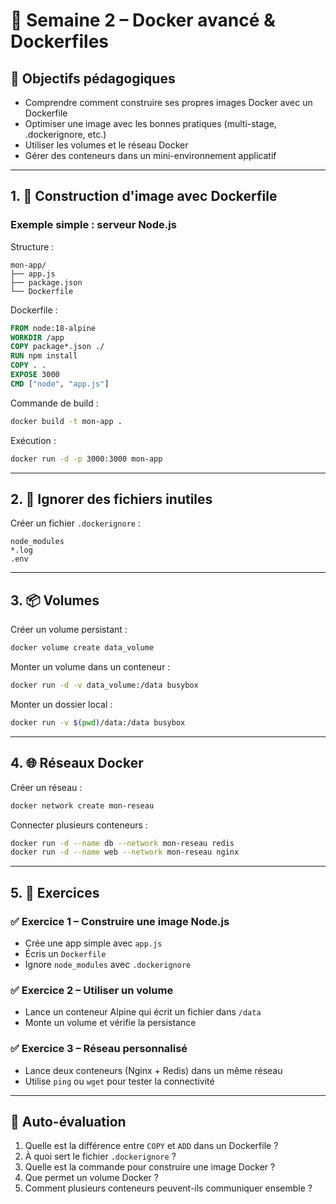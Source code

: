 # 🐳 Semaine 2 – Docker avancé & Dockerfiles

## 🎯 Objectifs pédagogiques
- Comprendre comment construire ses propres images Docker avec un Dockerfile
- Optimiser une image avec les bonnes pratiques (multi-stage, .dockerignore, etc.)
- Utiliser les volumes et le réseau Docker
- Gérer des conteneurs dans un mini-environnement applicatif

---

## 1. 🔧 Construction d'image avec Dockerfile

### Exemple simple : serveur Node.js
Structure :
```
mon-app/
├── app.js
├── package.json
└── Dockerfile
```

Dockerfile :
```Dockerfile
FROM node:18-alpine
WORKDIR /app
COPY package*.json ./
RUN npm install
COPY . .
EXPOSE 3000
CMD ["node", "app.js"]
```

Commande de build :
```bash
docker build -t mon-app .
```

Exécution :
```bash
docker run -d -p 3000:3000 mon-app
```

---

## 2. 📁 Ignorer des fichiers inutiles

Créer un fichier `.dockerignore` :
```
node_modules
*.log
.env
```

---

## 3. 📦 Volumes

Créer un volume persistant :
```bash
docker volume create data_volume
```

Monter un volume dans un conteneur :
```bash
docker run -d -v data_volume:/data busybox
```

Monter un dossier local :
```bash
docker run -v $(pwd)/data:/data busybox
```

---

## 4. 🌐 Réseaux Docker

Créer un réseau :
```bash
docker network create mon-reseau
```

Connecter plusieurs conteneurs :
```bash
docker run -d --name db --network mon-reseau redis
docker run -d --name web --network mon-reseau nginx
```

---

## 5. 🧪 Exercices

### ✅ Exercice 1 – Construire une image Node.js
- Crée une app simple avec `app.js`
- Écris un `Dockerfile`
- Ignore `node_modules` avec `.dockerignore`

### ✅ Exercice 2 – Utiliser un volume
- Lance un conteneur Alpine qui écrit un fichier dans `/data`
- Monte un volume et vérifie la persistance

### ✅ Exercice 3 – Réseau personnalisé
- Lance deux conteneurs (Nginx + Redis) dans un même réseau
- Utilise `ping` ou `wget` pour tester la connectivité

---

## 📘 Auto-évaluation

1. Quelle est la différence entre `COPY` et `ADD` dans un Dockerfile ?
2. À quoi sert le fichier `.dockerignore` ?
3. Quelle est la commande pour construire une image Docker ?
4. Que permet un volume Docker ?
5. Comment plusieurs conteneurs peuvent-ils communiquer ensemble ?
